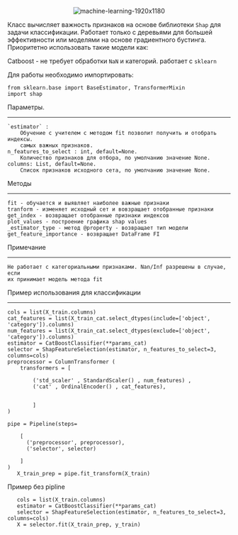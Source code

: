 
 
<p align="center"><img src="https://i.ibb.co/ZXSk6jG/machine-learning-1920x1180.jpg" alt="machine-learning-1920x1180"></p>


 Класс вычисляет  важность признаков на основе библиотеки `Shap` для задачи классификации. 
  Работает только с деревьями для большей эффективности или моделями на основе 
  градиентного бустинга. Приоритетно использовать такие модели как:
   
   Catboost - не требует обработки `NaN` и категорий. работает с `sklearn`

  Для работы необходимо импортировать:

    from sklearn.base import BaseEstimator, TransformerMixin
    import shap

  Параметры. 
___
    `estimator` :   
        Обучение с учителем с методом fit позволит получить и отобрать индексы.  
        самых важных признаков. 
    n_features_to_select : int, default=None. 
        Количество признаков для отбора, по умолчанию значение None. 
    columns: List, default=None. 
        Список признаков исходного сета, по умолчанию значение None. 
    
  Методы
___
    fit - обучается и выявляет наиболее важные признаки
    tranform - изменяет исходный сет и вовзращает отобранные признаки
    get_index - возвращает отобранные признаки индексов
    plot_values - построение графика shap values
    _estimator_type - метод @property - возвращает тип модели
    get_feature_importance - возвращает DataFrame FI
  Примечание
___
    Не работает с категориальными признаками. Nan/Inf разрешены в случае, если 
    их принимает модель метода fit
  Пример использования для классификации
___
    cols = list(X_train.columns)
    cat_features = list(X_train_cat.select_dtypes(include=['object', 'category']).columns)
    num_features = list(X_train_cat.select_dtypes(exclude=['object', 'category']).columns)
    estimator = CatBoostClassifier(**params_cat)
    selector = ShapFeatureSelection(estimator, n_features_to_select=3, columns=cols) 
    preprocessor = ColumnTransformer (
        transformers = [

            ('std_scaler' , StandardScaler() , num_features) ,
            ('cat' , OrdinalEncoder() , cat_features),
            
            
            ]
    )

    pipe = Pipeline(steps=
        
        [ 
          ('preprocessor', preprocessor),
          ('selector', selector)

        ]
    )
       X_train_prep = pipe.fit_transform(X_train)
       
Пример без pipline

       cols = list(X_train.columns)
       estimator = CatBoostClassifier(**params_cat)
       selector = ShapFeatureSelection(estimator, n_features_to_select=3, columns=cols)
       X = selector.fit(X_train_prep, y_train)

